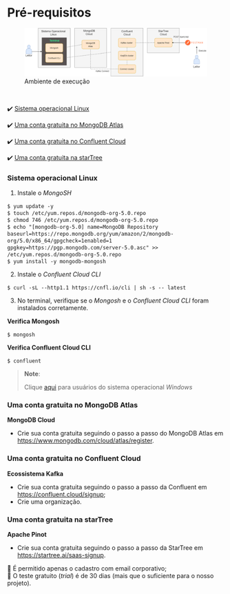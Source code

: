 <h1>Pré-requisitos</h1>

<figure>
  <img src="/cap12/imagens/ambiente-execucao.png">
  <figcaption>Ambiente de execução</figcaption>
</figure>

<img >

:heavy_check_mark: [Sistema operacional Linux](#sistema-operacional-linux)

:heavy_check_mark: [Uma conta gratuita no MongoDB Atlas](#uma-conta-gratuita-no-mongodb-atlas)

:heavy_check_mark: [Uma conta gratuita no Confluent Cloud](#uma-conta-gratuita-no-confluent-cloud)

:heavy_check_mark: [Uma conta gratuita na starTree](#uma-conta-gratuita-na-startree)

### Sistema operacional Linux 

1. Instale o _MongoSH_
```
$ yum update -y
$ touch /etc/yum.repos.d/mongodb-org-5.0.repo
$ chmod 746 /etc/yum.repos.d/mongodb-org-5.0.repo
$ echo "[mongodb-org-5.0] name=MongoDB Repository baseurl=https://repo.mongodb.org/yum/amazon/2/mongodb-org/5.0/x86_64/gpgcheck=1enabled=1 gpgkey=https://pgp.mongodb.com/server-5.0.asc" >> /etc/yum.repos.d/mongodb-org-5.0.repo
$ yum install -y mongodb-mongosh
```

2. Instale o _Confluent Cloud CLI_
```
$ curl -sL --http1.1 https://cnfl.io/cli | sh -s -- latest
```

3. No terminal, verifique se o _Mongosh_ e o _Confluent Cloud CLI_ foram instalados corretamente.

**Verifica Mongosh**
```
$ mongosh
```

**Verifica Confluent Cloud CLI**
```
$ confluent
```

>
> **Note**:
> 
> Clique <a href="para-usuarios-windows.md">aqui</a> para usuários do sistema operacional _Windows_
> 

### Uma conta gratuita no MongoDB Atlas 

**MongoDB Cloud**

* Crie sua conta gratuita seguindo o passo a passo do MongoDB Atlas em https://www.mongodb.com/cloud/atlas/register.

### Uma conta gratuita no Confluent Cloud 

**Ecossistema Kafka**

* Crie sua conta gratuita seguindo o passo a passo da Confluent em https://confluent.cloud/signup;
* Crie uma organização.

### Uma conta gratuita na starTree

**Apache Pinot**

* Crie sua conta gratuita seguindo o passo a passo da StarTree em https://startree.ai/saas-signup.

:loudspeaker: É permitido apenas o cadastro com email corporativo;<br>
:loudspeaker: O teste gratuito (_trial_) é de 30 dias (mais que o suficiente para o nosso projeto).

